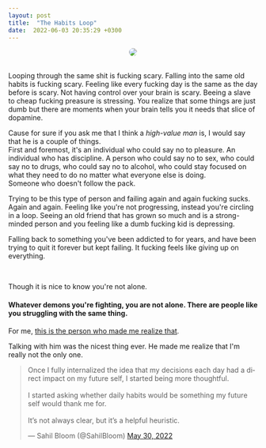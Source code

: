 ```yaml
---
layout: post
title:  "The Habits Loop"
date:  2022-06-03 20:35:29 +0300
---
```


<center>
<img style = "border-radius: 40px;" src = "https://4.bp.blogspot.com/-TqaMm_Mbnqs/W22gr172q2I/AAAAAAAANH4/kA58ebPJuXsLl-JGfTTA8yN-JUY2fzrUACLcBGAs/s640/main-qimg-75a21e64de01b16213b26bdc7ac25b03.png">
</center>
<br>

Looping through the same shit is fucking scary. Falling into the same old habits is fucking scary. Feeling like every fucking day is the same as the day before is scary. Not having control over your brain is scary. Beeing a slave to cheap fucking preasure is stressing. You realize that some things are just dumb but there are moments when your brain tells you it needs that slice of dopamine. 

Cause for sure if you ask me that I think a _high-value man_ is, I would say that he is a couple of things.  
First and foremost, it's an individual who could say no to pleasure. An individual who has discipline. A person who could say no to sex, who could say no to drugs, who could say no to alcohol, who could stay focused on what they need to do no matter what everyone else is doing.  
Someone who doesn't follow the pack.  

Trying to be this type of person and failing again and again fucking sucks. Again and again. Feeling like you're not progressing, instead you're circling in a loop. Seeing an old friend that has grown so much and is a strong-minded person and you feeling like a dumb fucking kid is depressing.  

Falling back to something you've been addicted to for years, and have been trying to quit it forever but kept failing. It fucking feels like giving up on everything.

<br>

Though it is nice to know you're not alone.  

#### Whatever demons you're fighting, you are not alone. There are people like you struggling with the same thing.  

For me, [this is the person who made me realize that](https://www.instagram.com/mc.pavlidis/).

Talking with him was the nicest thing ever. He made me realize that I'm really not the only one. 

<blockquote class="twitter-tweet"><p lang="en" dir="ltr">Once I fully internalized the idea that my decisions each day had a direct impact on my future self, I started being more thoughtful.<br><br>I started asking whether daily habits would be something my future self would thank me for.<br><br>It’s not always clear, but it’s a helpful heuristic.</p>&mdash; Sahil Bloom (@SahilBloom) <a href="https://twitter.com/SahilBloom/status/1531404188617478145?ref_src=twsrc%5Etfw">May 30, 2022</a></blockquote> <script async src="https://platform.twitter.com/widgets.js" charset="utf-8"></script>
